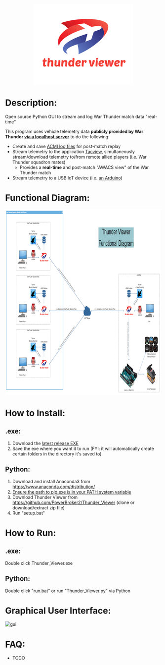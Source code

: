 <p align="center">
  <img width="325" height="260" src="https://github.com/PowerBroker2/Thunder_Viewer/blob/master/logo.png">
</p>

# Description:
Open source Python GUI to stream and log War Thunder match data "real-time"

This program uses vehicle telemetry data **publicly provided by War Thunder [via a localhost server](https://forum.warthunder.com/index.php?/topic/53412-dynamic-battle-map-tactical-map-on-separate-device-great-new-feature/&ct=1577653391)** to do the following:
- Create and save [ACMI log files](https://www.tacview.net/documentation/acmi/en/) for post-match replay
- Stream telemetry to the application [Tacview](https://www.tacview.net/product/en/), simultaneously stream/download telemetry to/from remote allied players (i.e. War Thunder squadron mates)
    - Provides a **real-time** and post-match "AWACS view" of the War Thunder match
- Stream telemetry to a USB IoT device (i.e. [an Arduino](https://www.arduino.cc/en/Guide/Introduction))

# Functional Diagram:
<p align="center">
  <img width="1981" height="600" src="https://github.com/PowerBroker2/Thunder_Viewer/blob/master/Thunder_Viewer_Functional_Diagram.png">
</p>

# How to Install:
## .exe:
1. Download the [latest release EXE](https://github.com/PowerBroker2/Thunder_Viewer/releases)
2. Save the exe where you want it to run (FYI: it will automatically create certain folders in the directory it's saved to)

## Python:
1. Download and install Anaconda3 from https://www.anaconda.com/distribution/
2. [Ensure the path to pip.exe is in your PATH system variable](https://www.youtube.com/watch?v=cm6WDGAzDPM)
3. Download Thunder Viewer from https://github.com/PowerBroker2/Thunder_Viewer (clone or download/extract zip file)
4. Run "setup.bat"

# How to Run:
## .exe:
Double click Thunder_Viewer.exe

## Python:
Double click "run.bat" or run "Thunder_Viewer.py" via Python

# Graphical User Interface:
![gui](https://user-images.githubusercontent.com/20977405/71610000-42be2f80-2b5b-11ea-8781-61b8a3f04bfc.PNG)

# FAQ:
- TODO

